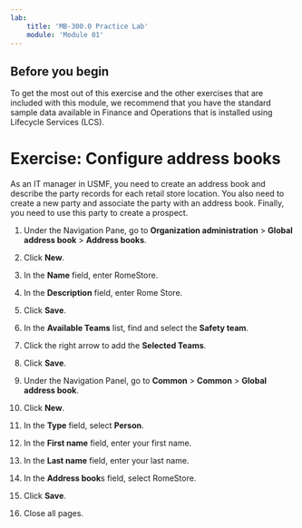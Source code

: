```yaml
---
lab:
    title: 'MB-300.0 Practice Lab'
    module: 'Module 01'
---
```


## **Before you begin**

To get the most out of this exercise and the other exercises that are included with this module, we recommend that you have the standard sample data available in Finance and Operations that is installed using Lifecycle Services (LCS).


# Exercise: Configure address books

As an IT manager in USMF, you need to create an address book and describe the party records for each retail store location. You also need to create a new party and associate the party with an address book. Finally, you need to use this party to create a prospect.

1. Under the Navigation Pane, go to **Organization administration** > **Global address book** > **Address books**.

2. Click **New**.

3. In the **Name** field, enter RomeStore.

4. In the **Description** field, enter Rome Store.

5. Click **Save**.

6. In the **Available Teams** list, find and select the **Safety team**.

7. Click the right arrow to add the **Selected Teams**.

8. Click **Save**.

9. Under the Navigation Panel, go to **Common** > **Common** > **Global address book**.

10. Click **New**.

11. In the **Type** field, select **Person**.

12. In the **First name** field, enter your first name.

13. In the **Last name** field, enter your last name.

14. In the **Address book**s field, select RomeStore.

15. Click **Save**.

16. Close all pages.